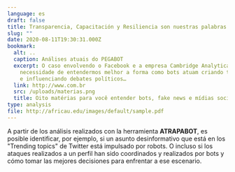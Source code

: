 ```yaml
---
language: es
draft: false
title: Transparencia, Capacitación y Resiliencia son nuestras palabras claves.
slug: ""
date: 2020-08-11T19:30:31.000Z
bookmark:
  alt: ..
  caption: Análises atuais do PEGABOT
  excerpt: O caso envolvendo o Facebook e a empresa Cambridge Analytica mostrou a
    necessidade de entendermos melhor a forma como bots atuam criando tendências
    e influenciando debates políticos…
  link: http://www.com.br
  src: /uploads/materias.png
  title: Oito matérias para você entender bots, fake news e mídias sociais
type: analysis
file: http://africau.edu/images/default/sample.pdf
---
```

A partir de los análisis realizados con la herramienta **ATRAPABOT**, es posible identificar, por ejemplo, si un asunto desinformativo que está en los "Trending topics" de Twitter está impulsado por robots. O incluso si los ataques realizados a un perfil han sido coordinados y realizados por bots y cómo tomar las mejores decisiones para enfrentar a ese escenario.